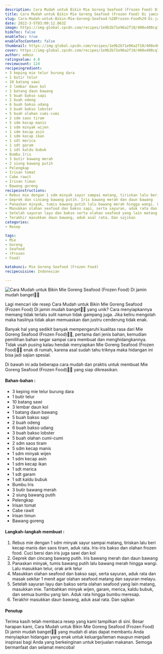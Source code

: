 ```yaml
---
description: Cara Mudah untuk Bikin Mie Goreng Seafood (Frozen Food) Di jamin mudah banget"
title: Cara Mudah untuk Bikin Mie Goreng Seafood (Frozen Food) Di jamin mudah banget
slug: Cara-Mudah-untuk-Bikin-Mie-Goreng-Seafood-%28Frozen-Food%29-Di-jamin-mudah-banget
date: 2022-3-5T03:09:12.063Z
image: https://img-global.cpcdn.com/recipes/1e9b2b71e96a2f10/400x400cq70/photo.jpg
hideToc: false
enableToc: true
enableTocContent: false
thumbnail: https://img-global.cpcdn.com/recipes/1e9b2b71e96a2f10/400x400cq70/photo.jpg
cover: https://img-global.cpcdn.com/recipes/1e9b2b71e96a2f10/400x400cq70/photo.jpg
author: admin
ratingvalue: 4.8
reviewcount: 124
recipeingredient:
- 3 keping mie telur burung dara
- 1 butir telur
- 10 batang sawi
- 3 lembar daun kol
- 1 batang daun bawang
- 5 buah bakso sapi
- 2 buah odeng
- 6 buah bakso udang
- 3 buah bakso lobster
- 5 buah olahan cumi-cumi
- 2 sdm saos tiram
- 5 sdm kecap manis
- 1 sdm minyak wijen
- 1 sdm kecap asin
- 1 sdm kecap ikan
- 1 sdt merica
- 1 sdt garam
- 1 sdt kaldu bubuk
- Bumbu Iris
- 3 butir bawang merah
- 2 siung bawang putih
- Pelengkap
- Irisan tomat
- Cabe rawit
- Irisan timun
- Bawang goreng
recipeinstructions:
- Rebus mie dengan 1 sdm minyak sayur sampai matang, tiriskan lalu beri kecap manis dan saos tiram, aduk rata. Iris-iris bakso dan olahan frozen food. Cuci bersi dan iris juga sawi dan kol
- Geprek dan cincang bawang putih. Iris bawang merah dan daun bawang
- Panaskan minyak, tumis bawang putih lalu bawang merah hingga wangi. Lalu masukkan telur, orak arik telur
- Masukkan olahan seafood dan bakso sapi, serta sayuran, aduk rata dan masak sekitar 1 menit agar olahan seafood matang dan sayuran melayu.
- Setelah sayuran layu dan bakso serta olahan seafood yang lain matang, masukkan mie. Tambahkan minyak wijen, garam, merica, kaldu bubuk, dan semua bumbu yang lain. Aduk rata hingga bumbu meresap.
- Terakhir masukkan daun bawang, aduk asal rata. Dan sajikan
categories:
- Resep

tags:
- Mie
- Goreng
- Seafood
- (Frozen
- Food)

katakunci: Mie Goreng Seafood (Frozen Food)
recipecuisine: Indonesian

---
```


![Cara Mudah untuk Bikin Mie Goreng Seafood (Frozen Food) Di jamin mudah banget👩‍🍳](https://img-global.cpcdn.com/recipes/1e9b2b71e96a2f10/400x400cq70/photo.jpg)

Lagi mencari ide resep Cara Mudah untuk Bikin Mie Goreng Seafood (Frozen Food) Di jamin mudah banget👩‍🍳 yang unik? Cara menyiapkannya memang tidak terlalu sulit namun tidak gampang juga. Jika keliru mengolah maka hasilnya tidak akan memuaskan dan justru cenderung tidak enak.

Banyak hal yang sedikit banyak mempengaruhi kualitas rasa dari Mie Goreng Seafood (Frozen Food)👩‍🍳, pertama dari jenis bahan, kemudian pemilihan bahan segar sampai cara membuat dan menghidangkannya. Tidak usah pusing kalau hendak menyiapkan Mie Goreng Seafood (Frozen Food)👩‍🍳 enak di rumah, karena asal sudah tahu triknya maka hidangan ini bisa jadi sajian spesial.

Di bawah ini ada beberapa cara mudah dan praktis untuk membuat Mie Goreng Seafood (Frozen Food)👩‍🍳 yang siap dikreasikan.

<!--inarticleads1-->

#### Bahan-bahan :

- 3 keping mie telur burung dara
- 1 butir telur
- 10 batang sawi
- 3 lembar daun kol
- 1 batang daun bawang
- 5 buah bakso sapi
- 2 buah odeng
- 6 buah bakso udang
- 3 buah bakso lobster
- 5 buah olahan cumi-cumi
- 2 sdm saos tiram
- 5 sdm kecap manis
- 1 sdm minyak wijen
- 1 sdm kecap asin
- 1 sdm kecap ikan
- 1 sdt merica
- 1 sdt garam
- 1 sdt kaldu bubuk
- Bumbu Iris
- 3 butir bawang merah
- 2 siung bawang putih
- Pelengkap
- Irisan tomat
- Cabe rawit
- Irisan timun
- Bawang goreng

<!--inarticleads2-->

#### Langkah-langkah membuat :

1. Rebus mie dengan 1 sdm minyak sayur sampai matang, tiriskan lalu beri kecap manis dan saos tiram, aduk rata. Iris-iris bakso dan olahan frozen food. Cuci bersi dan iris juga sawi dan kol
1. Geprek dan cincang bawang putih. Iris bawang merah dan daun bawang
1. Panaskan minyak, tumis bawang putih lalu bawang merah hingga wangi. Lalu masukkan telur, orak arik telur
1. Masukkan olahan seafood dan bakso sapi, serta sayuran, aduk rata dan masak sekitar 1 menit agar olahan seafood matang dan sayuran melayu.
1. Setelah sayuran layu dan bakso serta olahan seafood yang lain matang, masukkan mie. Tambahkan minyak wijen, garam, merica, kaldu bubuk, dan semua bumbu yang lain. Aduk rata hingga bumbu meresap.
1. Terakhir masukkan daun bawang, aduk asal rata. Dan sajikan

#### Penutup

Terima kasih telah membaca resep yang kami tampilkan di sini. Besar harapan kami, Cara Mudah untuk Bikin Mie Goreng Seafood (Frozen Food) Di jamin mudah banget👩‍🍳 yang mudah di atas dapat membantu Anda menyiapkan hidangan yang enak untuk keluarga/teman maupun menjadi inspirasi bagi Anda yang berkeinginan untuk berjualan makanan. Semoga bermanfaat dan selamat mencoba!